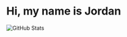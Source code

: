 # Hi, my name is Jordan

![GitHub Stats](https://github-readme-stats.vercel.app/api?username=jordan123Fun&show_icons=true&theme=transparent)
